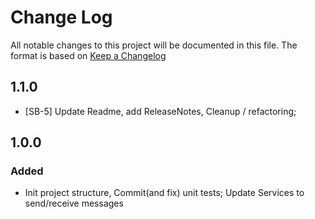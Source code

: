# Change Log

All notable changes to this project will be documented in this file.
The format is based on [Keep a Changelog](http://keepachangelog.com/)

## 1.1.0

- [SB-5] Update Readme, add ReleaseNotes, Cleanup / refactoring;

## 1.0.0

### Added

- Init project structure, Commit(and fix) unit tests; Update Services to send/receive messages
